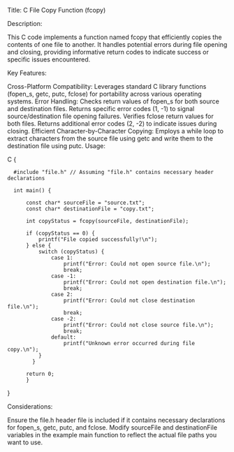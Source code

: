Title: C File Copy Function (fcopy)

Description:

This C code implements a function named fcopy that efficiently copies the contents of one file to another. It handles potential errors during file opening and closing, providing informative return codes to indicate success or specific issues encountered.

Key Features:

Cross-Platform Compatibility: Leverages standard C library functions (fopen_s, getc, putc, fclose) for portability across various operating systems.
Error Handling:
Checks return values of fopen_s for both source and destination files.
Returns specific error codes (1, -1) to signal source/destination file opening failures.
Verifies fclose return values for both files.
Returns additional error codes (2, -2) to indicate issues during closing.
Efficient Character-by-Character Copying: Employs a while loop to extract characters from the source file using getc and write them to the destination file using putc.
Usage:

C
{

      #include "file.h" // Assuming "file.h" contains necessary header declarations

      int main() {
   
          const char* sourceFile = "source.txt";
          const char* destinationFile = "copy.txt";
    
          int copyStatus = fcopy(sourceFile, destinationFile);

          if (copyStatus == 0) {
              printf("File copied successfully!\n");
          } else {
              switch (copyStatus) {
                  case 1:
                      printf("Error: Could not open source file.\n");
                      break;
                  case -1:
                      printf("Error: Could not open destination file.\n");
                      break;
                  case 2:
                      printf("Error: Could not close destination file.\n");
                      break;
                  case -2:
                      printf("Error: Could not close source file.\n");
                      break;
                  default:
                      printf("Unknown error occurred during file copy.\n");
              }
            }
      
          return 0;
          }
}

Considerations:

Ensure the file.h header file is included if it contains necessary declarations for fopen_s, getc, putc, and fclose.
Modify sourceFile and destinationFile variables in the example main function to reflect the actual file paths you want to use.
